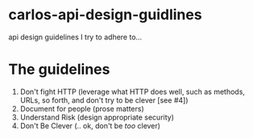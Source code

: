# carlos-api-design-guidlines
api design guidelines I try to adhere to...

# The guidelines
1. Don't fight HTTP (leverage what HTTP does well, such as methods, URLs, so forth, and don't try to be clever [see #4])
2. Document for people (prose matters)
3. Understand Risk (design appropriate security)
4. Don't Be Clever (.. ok, don't be _too_ clever)
